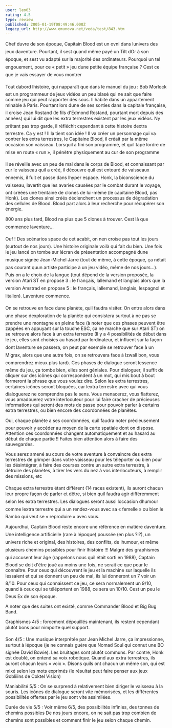 ```yaml
---
user: leo03
rating: 4.5
type: review
published: 2005-01-19T08:49:46.000Z
legacy_url: http://www.emunova.net/veda/test/843.htm
---
```

Chef duvre de son époque, Capitain Blood est un ovni dans lunivers des jeux daventure. Pourtant, il sest quand même payé un Tilt dOr à son époque, et sest vu adapté sur la majorité des ordinateurs. Pourquoi un tel engouement, pour ce « petit » jeu dune petite équipe française ? Cest ce que je vais essayer de vous montrer  

  

Tout dabord lhistoire, qui napparaît que dans le manuel du jeu : Bob Morlock est un programmeur de jeux vidéos un peu blasé qui ne sait que faire comme jeu qui peut rapporter des sous. Il habite dans un appartement minable à Paris. Pourtant lors dune de ses sorties dans la capitale française, il croise Jean Rostand (le fils d'Edmond Rostand, pourtant mort depuis des années) qui lui dit que les extra terrestres existent par les jeux vidéos. Ny prêtant pas trop garde, il réfléchit cependant à cette histoire dextra terrestre. Ca y est ! Il la tient son idée ! Il va créer un personnage qui va contrer les extra terrestres, le Capitaine Blood, il créait par la même occasion son vaisseau. Lorsquil a fini son programme, et quil tape lordre de mise en route « run », il pénètre physiquement au cur de son programme  

  

Il se réveille avec un peu de mal dans le corps de Blood, et connaissant par cur le vaisseau quil a créé, il découvre quil est entouré de vaisseaux ennemis, il fuit et passe dans lhyper espace. Honk, la biconscience du vaisseau, lavertit que les avaries causées par le combat durant le voyage, ont créées une trentaine de clones de lui-même (le capitaine Blood, pas Honk). Les clones ainsi créés déclenchent un processus de dégradation des cellules de Blood. Blood part alors à leur recherche pour récupérer son énergie.  

  

800 ans plus tard, Blood na plus que 5 clones à trouver. Cest là que commence laventure...  

  

Ouf ! Des scénarios space de cet acabit, on nen croise pas tout les jours (surtout de nos jours). Une histoire originale voilà qui fait du bien. Une fois le jeu lancé on tombe sur lécran de présentation accompagné dune musique signée Jean-Michel Jarre (tout de même, à cette époque, ça nétait pas courant quun artiste participe à un jeu vidéo, même de nos jours...). Puis on a le choix de la langue (tout dépend de la version proposée, la version Atari ST en propose 3 : le français, lallemand et langlais alors que la version Amstrad en propose 5 : le français, lallemand, langlais, lespagnol et litalien). Laventure commence.  

  

On se retrouve en face dune planète, quil faudra visiter. On entre alors dans une phase dexploration de la planète qui consistera surtout à ne pas se prendre une montagne en pleine face (à noter que ces phases peuvent être zappées en appuyant sur la touche ESC, ça ne marche que sur Atari ST) on se retrouve alors face à un extra terrestre (Il y a 4 possibilités de début dans le jeu, elles sont choisies au hasard par lordinateur, et influent sur la façon dont laventure se passera, on peut par exemple se retrouver face à un Migrax, alors que une autre fois, on se retrouvera face à Izwall bon, vous comprendrez mieux plus tard). Ces phases de dialogue seront lessence même du jeu, ça tombe bien, elles sont géniales. Pour dialoguer, il suffit de cliquer sur des icônes qui correspondent à un mot, qui mis bout à bout formeront la phrase que vous voulez dire. Selon les extra terrestres, certaines icônes seront bloquées, car lextra terrestre avec qui vous dialoguerez ne comprendra pas le sens. Vous menacerez, vous flatterez, vous amadouerez votre interlocuteur pour lui faire cracher de précieuses informations qui seront des mots de passe pour pouvoir parler à certains extra terrestres, ou bien encore des coordonnées de planètes.  

  

Oui, chaque planète a ses coordonnées, quil faudra noter précieusement pour pouvoir y accéder au moyen de la carte spatiale dont on dispose. Attention ces coordonnées changent automatiquement et au hasard au début de chaque partie !! Faites bien attention alors à faire des sauvegardes.   

  

Vous serez amené au cours de votre aventure à convaincre des extra terrestres de grimper dans votre vaisseau pour les téléporter ou bien pour les désintégrer, à faire des courses contre un autre extra terrestre, à détruire des planètes, à tirer les vers du nez à vos interlocuteurs, à remplir des missions, etc  

  

Chaque extra terrestre étant différent (14 races existent), ils auront chacun leur propre façon de parler et dêtre, si bien quil faudra agir différemment selon les extra terrestres. Les dialogues seront aussi loccasion dhumour comme lextra terrestre qui a un rendez-vous avec sa « femelle » ou bien le Rambo qui veut se « reproduire » avec vous.  

  

Aujourdhui, Captain Blood reste encore une référence en matière daventure. Une intelligence artificielle (rare à lépoque) poussée (en plus ?!?), un univers riche et original, des histoires, des conflits, de lhumour, et même plusieurs chemins possibles pour finir lhistoire !!! Malgré des graphismes qui accusent leur âge (rappelons nous quil était sorti en 1988), Captain Blood se doit d'être joué au moins une fois, ne serait ce que pour le connaître. Pour ceux qui découvrent le jeu et la machine sur laquelle ils lessaient et qui se donnent un peu de mal, ils lui donneront un 7 voir un 8/10\. Pour ceux qui connaissent ce jeu, ce sera normalement un 9/10, quand à ceux qui se téléportent en 1988, ce sera un 10/10\. Cest un peu le Deus Ex de son époque.  

  

A noter que des suites ont existé, comme Commander Blood et Big Bug Band.  

  

Graphismes 4/5 : forcement dépouillés maintenant, ils restent cependant plutôt bons pour nimporte quel support.  

  

Son 4/5 : Une musique interprétée par Jean Michel Jarre, ça impressionne, surtout à lépoque (je ne connais guère que Nomad Soul qui connut une BO signée David Bowie). Les bruitages sont plutôt communs. Par contre, Honk est doublé, on entend sa voix robotique. Quand aux extra terrestres, ils auront chacun leurs « voix ». Disons quils ont chacun un même son, qui est mixé selon les mots exprimés (le résultat peut faire penser aux jeux Gobliiins de Coktel Vision)  

  

Maniabilité 5/5 : On se surprend à relativement bien diriger le vaisseau à la souris. Les icônes de dialogue seront vite mémorisées, et les différentes possibilités offertes par le jeu sont vite assimilées.  

  

Durée de vie 5/5 : Voir même 6/5, des possibilités infinies, des tonnes de chemins possibles De nos jours encore, on ne sait pas trop combien de chemins sont possibles et comment finir le jeu selon chaque chemin.
